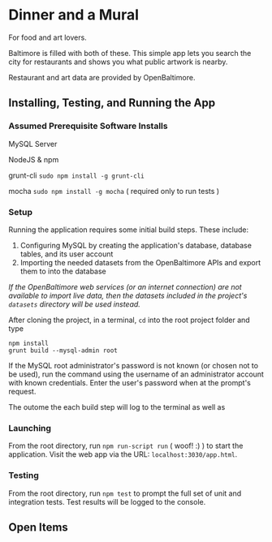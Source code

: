 # Dinner and a Mural

For food and art lovers.

Baltimore is filled with both of these. This simple app lets you search the city for restaurants and shows you what public artwork is nearby.

Restaurant and art data are provided by OpenBaltimore.

## Installing, Testing, and Running the App

### Assumed Prerequisite Software Installs

MySQL Server

NodeJS & npm

grunt-cli
`sudo npm install -g grunt-cli`  

mocha
`sudo npm install -g mocha` ( required only to run tests )

### Setup

Running the application requires some initial build steps. These include:

 1. Configuring MySQL by creating the application's database, database tables, and its user account
 2. Importing the needed datasets from the OpenBaltimore APIs and export them to into the database

*If the OpenBaltimore web services (or an internet connection) are not available to import live data, then the datasets included in the project's `datasets` directory will be used instead.*

After cloning the project, in a terminal, `cd` into the root project folder and type 

    npm install
    grunt build --mysql-admin root

If the MySQL root administrator's password is not known (or chosen not to be used), run the command using the username of an administrator account with known credentials. Enter the user's password when at the prompt's request.

The outome the each build step will log to the terminal as well as

### Launching

From the root directory, run `npm run-script run` ( woof! :) ) to start the application. Visit the web app via the URL: `localhost:3030/app.html`.

### Testing

From the root directory, run `npm test` to prompt the full set of unit and integration tests. Test results will be logged to the console.

## Open Items
